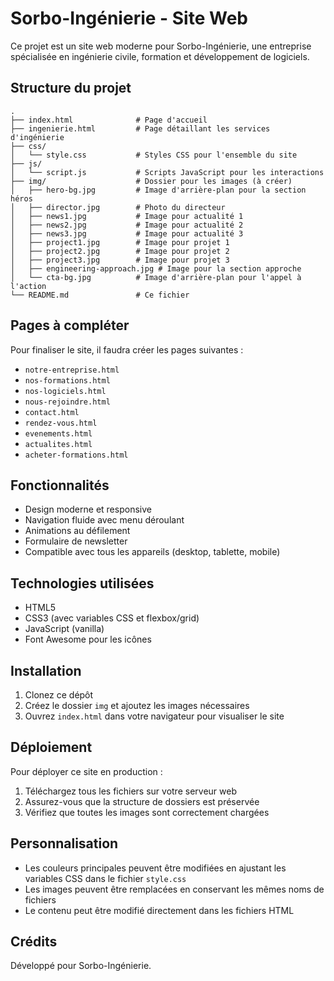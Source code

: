 # Sorbo-Ingénierie - Site Web

Ce projet est un site web moderne pour Sorbo-Ingénierie, une entreprise spécialisée en ingénierie civile, formation et développement de logiciels.

## Structure du projet

```
.
├── index.html              # Page d'accueil
├── ingenierie.html         # Page détaillant les services d'ingénierie
├── css/
│   └── style.css           # Styles CSS pour l'ensemble du site
├── js/
│   └── script.js           # Scripts JavaScript pour les interactions
├── img/                    # Dossier pour les images (à créer)
│   ├── hero-bg.jpg         # Image d'arrière-plan pour la section héros
│   ├── director.jpg        # Photo du directeur
│   ├── news1.jpg           # Image pour actualité 1
│   ├── news2.jpg           # Image pour actualité 2
│   ├── news3.jpg           # Image pour actualité 3
│   ├── project1.jpg        # Image pour projet 1
│   ├── project2.jpg        # Image pour projet 2
│   ├── project3.jpg        # Image pour projet 3
│   ├── engineering-approach.jpg # Image pour la section approche
│   └── cta-bg.jpg          # Image d'arrière-plan pour l'appel à l'action
└── README.md               # Ce fichier
```

## Pages à compléter

Pour finaliser le site, il faudra créer les pages suivantes :

- `notre-entreprise.html`
- `nos-formations.html`
- `nos-logiciels.html`
- `nous-rejoindre.html`
- `contact.html`
- `rendez-vous.html`
- `evenements.html`
- `actualites.html`
- `acheter-formations.html`

## Fonctionnalités

- Design moderne et responsive
- Navigation fluide avec menu déroulant
- Animations au défilement
- Formulaire de newsletter
- Compatible avec tous les appareils (desktop, tablette, mobile)

## Technologies utilisées

- HTML5
- CSS3 (avec variables CSS et flexbox/grid)
- JavaScript (vanilla)
- Font Awesome pour les icônes

## Installation

1. Clonez ce dépôt
2. Créez le dossier `img` et ajoutez les images nécessaires
3. Ouvrez `index.html` dans votre navigateur pour visualiser le site

## Déploiement

Pour déployer ce site en production :

1. Téléchargez tous les fichiers sur votre serveur web
2. Assurez-vous que la structure de dossiers est préservée
3. Vérifiez que toutes les images sont correctement chargées

## Personnalisation

- Les couleurs principales peuvent être modifiées en ajustant les variables CSS dans le fichier `style.css`
- Les images peuvent être remplacées en conservant les mêmes noms de fichiers
- Le contenu peut être modifié directement dans les fichiers HTML

## Crédits

Développé pour Sorbo-Ingénierie. 